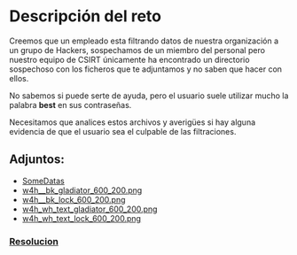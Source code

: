 # **Descripción del reto**

Creemos que un empleado esta filtrando datos de nuestra organización a un grupo de Hackers, sospechamos de un miembro del personal pero nuestro equipo de CSIRT únicamente ha encontrado un directorio sospechoso con los ficheros que te adjuntamos y no saben que hacer con ellos.

No sabemos si puede serte de ayuda, pero el usuario suele utilizar mucho la palabra **best** en sus contraseñas.

Necesitamos que analices estos archivos y averigües si hay alguna evidencia de que el usuario sea el culpable de las filtraciones.

## **Adjuntos:**
 - [SomeDatas](someData)
 - [w4h__bk_gladiator_600_200.png](w4h__bk_gladiator_600_200.png)
 - [w4h__bk_lock_600_200.png](w4h__bk_lock_600_200.png)
 - [w4h_wh_text_gladiator_600_200.png](w4h_wh_text_gladiator_600_200.png)
 - [w4h_wh_text_lock_600_200.png](w4h_wh_text_lock_600_200.png)

### [**Resolucion**](resolution/README.md)
